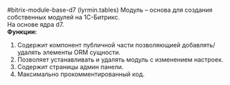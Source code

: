 #bitrix-module-base-d7 (lyrmin.tables)
Модуль &ndash; основа для создания собственных модулей на 1С-Битрикс.<br />
На основе ядра d7.<br />
<b>Функции:</b>
<ol>
<li>Содержит компонент публичной части позволяющией добавлять/удалять элементы ORM сущности.</li>
<li>Позволяет устанавливать и удалять модуль с изменением настроек.</li>
<li>Содержит страницы админ панели.</li>
<li>Максимально прокомментированный код.</li>
</ol>